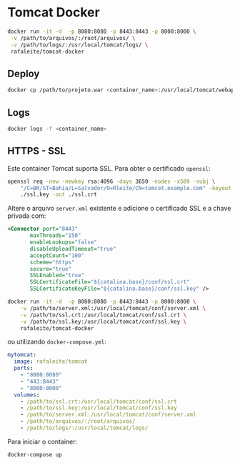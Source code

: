 # Tomcat Docker

```bash
docker run -it -d  -p 8080:8080 -p 8443:8443 -p 8000:8000 \
 -v /path/to/arquivos/:/root/arquivos/ \
 -v /path/to/logs/:/usr/local/tomcat/logs/ \
 rafaleite/tomcat-docker
```

## Deploy

```bash
docker cp /path/to/projeto.war <container_name>:/usr/local/tomcat/webapps/projeto.war
```

## Logs

```bash
docker logs -f <container_name>
```

## HTTPS - SSL
Este container Tomcat suporta SSL. Para obter o certificado `openssl`:

```bash
openssl req -new -newkey rsa:4096 -days 3650 -nodes -x509 -subj \
    "/C=BR/ST=Bahia/L=Salvador/O=Rleite/CN=tomcat.example.com" -keyout \
    ./ssl.key -out ./ssl.crt
```

Altere o arquivo `server.xml` existente e adicione o certificado SSL e a chave privada com:

```xml
<Connector port="8443"
       maxThreads="150"
       enableLookups="false"
       disableUploadTimeout="true"
       acceptCount="100"
       scheme="https"
       secure="true"
       SSLEnabled="true"
       SSLCertificateFile="${catalina.base}/conf/ssl.crt"
       SSLCertificateKeyFile="${catalina.base}/conf/ssl.key" />
```

```bash
docker run -it -d  -p 8080:8080 -p 8443:8443 -p 8000:8000 \
    -v /path/to/server.xml:/usr/local/tomcat/conf/server.xml \
    -v /path/to/ssl.crt:/usr/local/tomcat/conf/ssl.crt \
    -v /path/to/ssl.key:/usr/local/tomcat/conf/ssl.key \
    rafaleite/tomcat-docker
```

ou utilizando `docker-compose.yml`:

```yaml
mytomcat:
  image: rafaleite/tomcat
  ports:
    - "8080:8080"
    - "443:8443"
    - "8000:8000"
  volumes:
    - /path/to/ssl.crt:/usr/local/tomcat/conf/ssl.crt
    - /path/to/ssl.key:/usr/local/tomcat/conf/ssl.key
    - /path/to/server.xml:/usr/local/tomcat/conf/server.xml
    - /path/to/arquivos/:/root/arquivos/
    - /path/to/logs/:/usr/local/tomcat/logs/
```

Para iniciar o container:

```bash
docker-compose up
```
